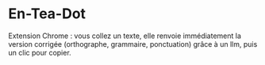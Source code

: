 # En-Tea-Dot
Extension Chrome : vous collez un texte, elle renvoie immédiatement la version corrigée (orthographe, grammaire, ponctuation) grâce à un llm, puis un clic pour copier.
